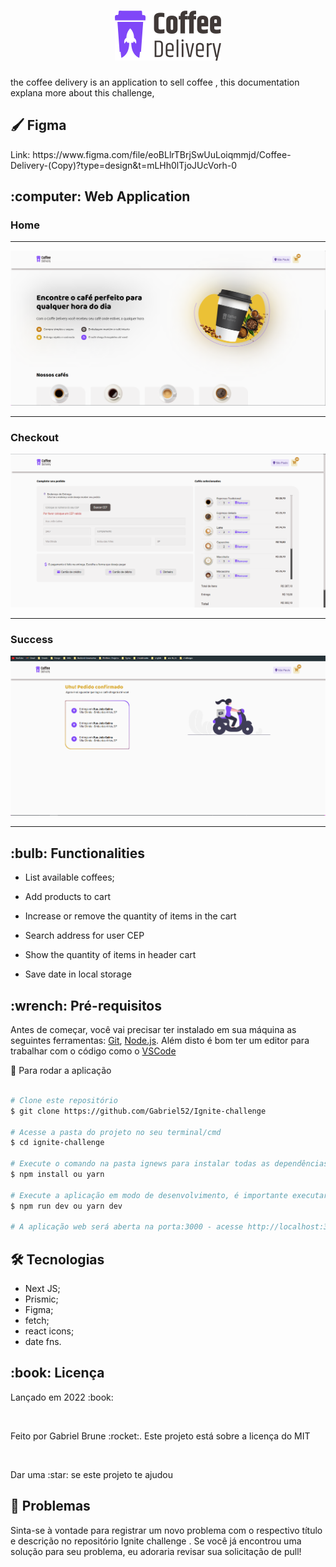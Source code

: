<h1 align="center">
    <img alt="Logo" title="Logo" src="src/assets/logo.svg">
</h1>
  <p>
   the coffee delivery is an application to sell coffee , this documentation explana more about this challenge, <br>
  </p>


 <h2>&#128396; Figma</h2>
  <p>Link: <a> https://www.figma.com/file/eoBLlrTBrjSwUuLoiqmmjd/Coffee-Delivery-(Copy)?type=design&t=mLHh0lTjoJUcVorh-0</a></p>
 <h2>:computer: Web Application</h2>

 <h3>Home</h3>
<hr>
 <img alt="Home" title="Home" src="src/assets/home.png">
 <hr>
<h3>Checkout</h3>
 <img alt="checkout" title="Checkout" src="src/assets/checkout.png">
<hr>
<h3>Success</h3>
 <img alt="success" title="Success" src="src/assets/success.png">
<hr>

<h2> :bulb: Functionalities</h2>

* List available coffees;

* Add products to cart 

* Increase or remove the quantity of items in the cart

* Search address for user CEP

* Show the quantity of items in header cart

* Save date in local storage

<h2> :wrench: Pré-requisitos</h2>

 Antes de começar, você vai precisar ter instalado em sua máquina as seguintes ferramentas:
[Git](https://git-scm.com), [Node.js](https://nodejs.org/en/). Além disto é bom ter um editor para trabalhar com o código como o [VSCode](https://code.visualstudio.com/)

:rocket: Para rodar a aplicação

  ```bash

# Clone este repositório
$ git clone https://github.com/Gabriel52/Ignite-challenge

# Acesse a pasta do projeto no seu terminal/cmd
$ cd ignite-challenge

# Execute o comando na pasta ignews para instalar todas as dependências
$ npm install ou yarn

# Execute a aplicação em modo de desenvolvimento, é importante executar este comando
$ npm run dev ou yarn dev

# A aplicação web será aberta na porta:3000 - acesse http://localhost:3000

 ```

## 🛠 Tecnologias
* Next JS;
* Prismic;
* Figma;
* fetch;
* react icons;
* date fns.

<h2> :book: Licença </h2>
<p>Lançado em 2022 :book:</p></br>
<p>Feito por Gabriel Brune :rocket:. Este projeto está sobre a licença do MIT</p></br>
<p>Dar uma :star: se este projeto te ajudou</p>

<h2> 🐛 Problemas</h2
<p>Sinta-se à vontade para registrar um novo problema com o respectivo título e descrição no repositório Ignite challenge . Se você já encontrou uma solução para seu problema, eu adoraria revisar sua solicitação de pull!</p>
